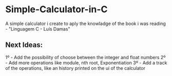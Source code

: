 # Simple-Calculator-in-C
A simple calculator i create to aply the knowladge of the book i was reading - "Linguagem C - Luís Damas"

## Next Ideas:
 1º - Add the possibility of choose between the integer and float numbers
 2º - Add more operations like module, nth root, Exponentiation
 3º - Add a track of the operations, like an history printed on the ui of the calculator

